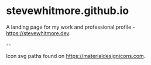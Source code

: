# stevewhitmore.github.io
A landing page for my work and professional profile - <https://stevewhitmore.dev>.

--

Icon svg paths found on <https://materialdesignicons.com>.
